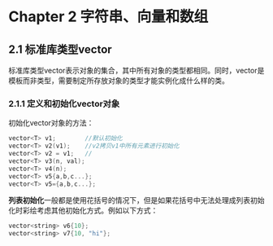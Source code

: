 # Chapter 2 字符串、向量和数组

## 2.1 标准库类型vector

标准库类型vector表示对象的集合，其中所有对象的类型都相同。同时，vector是模板而非类型，需要制定所存放对象的类型才能实例化成什么样的类。

### 2.1.1 定义和初始化vector对象

初始化vector对象的方法：
```c++
vector<T> v1;        //默认初始化
vector<T> v2(v1);    //v2拷贝v1中所有元素进行初始化
vector<T> v2 = v1;   //
vector<T> v3(n, val);
vector<T> v4(n);
vector<T> v5{a,b,c...};
vector<T> v5={a,b,c...};
```

**列表初始化**一般都是使用花括号的情况下，但是如果花括号中无法处理成列表初始化时彩绘考虑其他初始化方式。例如以下方式：
```c++
vector<string> v6{10};
vector<string> v7{10, "hi"};
```